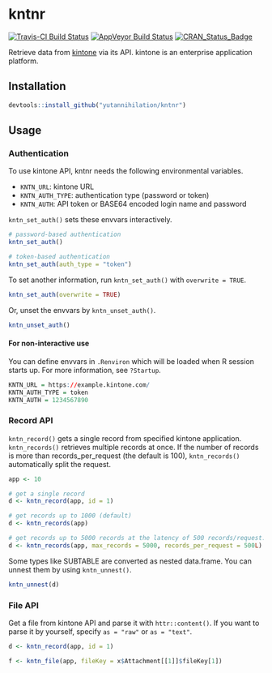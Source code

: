 kntnr
=====
[![Travis-CI Build Status](https://travis-ci.org/yutannihilation/kntnr.svg?branch=master)](https://travis-ci.org/yutannihilation/kntnr)
[![AppVeyor Build Status](https://ci.appveyor.com/api/projects/status/github/yutannihilation/kntnr?branch=master&svg=true)](https://ci.appveyor.com/project/yutannihilation/kntnr)
[![CRAN_Status_Badge](http://www.r-pkg.org/badges/version/kntnr)](https://cran.r-project.org/package=kntnr)

Retrieve data from [kintone](https://www.kintone.com/) via its API. kintone is an enterprise application platform.

## Installation

```r
devtools::install_github("yutannihilation/kntnr")
```

## Usage

### Authentication

To use kintone API, kntnr needs the following environmental variables.

* `KNTN_URL`: kintone URL
* `KNTN_AUTH_TYPE`: authentication type (password or token)
* `KNTN_AUTH`: API token or BASE64 encoded login name and password

`kntn_set_auth()` sets these envvars interactively.

```r
# password-based authentication
kntn_set_auth()

# token-based authentication
kntn_set_auth(auth_type = "token")
```

To set another information, run `kntn_set_auth()` with `overwrite = TRUE`.

```r
kntn_set_auth(overwrite = TRUE)
```

Or, unset the envvars by `kntn_unset_auth()`.

```r
kntn_unset_auth()
```

#### For non-interactive use

You can define envvars in `.Renviron` which will be loaded when R session starts up. For more information, see `?Startup`.

```r
KNTN_URL = https://example.kintone.com/
KNTN_AUTH_TYPE = token
KNTN_AUTH = 1234567890
```

### Record API

`kntn_record()` gets a single record from specified kintone application. `kntn_records()` retrieves multiple records at once. If the number of records is more than records_per_request (the default is 100), `kntn_records()` automatically split the request.

```r
app <- 10

# get a single record
d <- kntn_record(app, id = 1)

# get records up to 1000 (default)
d <- kntn_records(app)

# get records up to 5000 records at the latency of 500 records/request.
d <- kntn_records(app, max_records = 5000, records_per_request = 500L)
```

Some types like SUBTABLE are converted as nested data.frame.
You can unnest them by using `kntn_unnest()`.

```r
kntn_unnest(d)
```

### File API

Get a file from kintone API and parse it with `httr::content()`. If you want to parse it by yourself, specify `as = "raw"` or `as = "text"`. 

```r
d <- kntn_record(app, id = 1)

f <- kntn_file(app, fileKey = x$Attachment[[1]]$fileKey[1])
```
